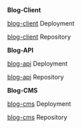 **Blog-Client**

[blog-client](https://blackboardjournal.vercel.app) Deployment

[blog-client](https://github.com/kurniadikevin/blog-client) Repository

**Blog-API**

[blog-api](http://localhost:5000/) Deployment

[blog-api](https://github.com/kurniadikevin/blog-api) Repository

**Blog-CMS**

[blog-cms](https://cmsblackboardjournal.vercel.app) Deployment

[blog-cms](https://github.com/kurniadikevin/blog-cms) Repository

